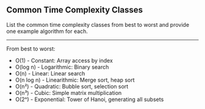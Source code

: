 ## Common Time Complexity Classes

List the common time complexity classes from best to worst and provide one example algorithm for each.

---

From best to worst:
- O(1) - Constant: Array access by index
- O(log n) - Logarithmic: Binary search
- O(n) - Linear: Linear search
- O(n log n) - Linearithmic: Merge sort, heap sort
- O(n²) - Quadratic: Bubble sort, selection sort
- O(n³) - Cubic: Simple matrix multiplication
- O(2ⁿ) - Exponential: Tower of Hanoi, generating all subsets

